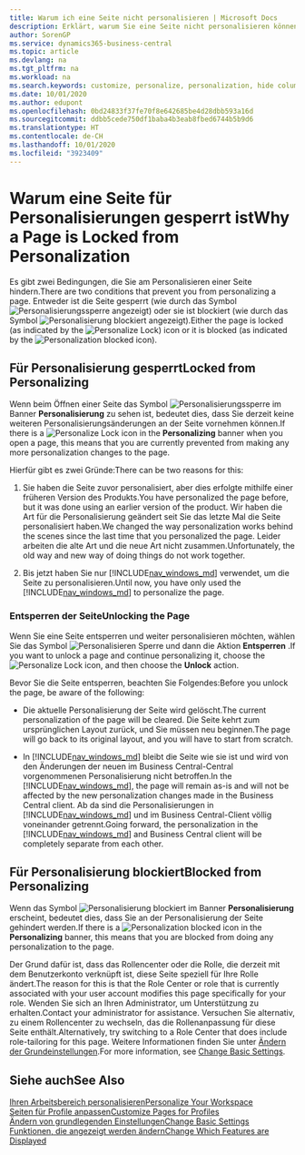 ```yaml
---
title: Warum ich eine Seite nicht personalisieren | Microsoft Docs
description: Erklärt, warum Sie eine Seite nicht personalisieren können und was Sie tun können, um sie zu entsperren, sodass Sie sie anpassen können.
author: SorenGP
ms.service: dynamics365-business-central
ms.topic: article
ms.devlang: na
ms.tgt_pltfrm: na
ms.workload: na
ms.search.keywords: customize, personalize, personalization, hide columns, remove fields, move fields
ms.date: 10/01/2020
ms.author: edupont
ms.openlocfilehash: 0bd24833f37fe70f8e642685be4d28dbb593a16d
ms.sourcegitcommit: ddbb5cede750df1baba4b3eab8fbed6744b5b9d6
ms.translationtype: HT
ms.contentlocale: de-CH
ms.lasthandoff: 10/01/2020
ms.locfileid: "3923409"
---
```

# <a name="why-a-page-is-locked-from-personalization"></a><span data-ttu-id="ebb0b-103">Warum eine Seite für Personalisierungen gesperrt ist</span><span class="sxs-lookup"><span data-stu-id="ebb0b-103">Why a Page is Locked from Personalization</span></span>

<span data-ttu-id="ebb0b-104">Es gibt zwei Bedingungen, die Sie am Personalisieren einer Seite hindern.</span><span class="sxs-lookup"><span data-stu-id="ebb0b-104">There are two conditions that prevent you from personalizing a page.</span></span> <span data-ttu-id="ebb0b-105">Entweder ist die Seite gesperrt (wie durch das Symbol ![Personalisierungssperre](media/personalization-lock-icon.png "Personalisieren sperren") angezeigt) oder sie ist blockiert (wie durch das Symbol ![Personalisierung blockiert](media/personalization-blocked-icon.png "Personalisierung blockiert") angezeigt).</span><span class="sxs-lookup"><span data-stu-id="ebb0b-105">Either the page is locked (as indicated by the ![Personalize Lock](media/personalization-lock-icon.png "Personalize lock")) icon or it is blocked (as indicated by the ![Personalization blocked](media/personalization-blocked-icon.png "Personalization blocked") icon).</span></span>

## <a name="locked-from-personalizing"></a><span data-ttu-id="ebb0b-106">Für Personalisierung gesperrt</span><span class="sxs-lookup"><span data-stu-id="ebb0b-106">Locked from Personalizing</span></span>

<span data-ttu-id="ebb0b-107">Wenn beim Öffnen einer Seite das Symbol ![Personalisierungssperre](media/personalization-lock-icon.png "Personalisieren sperren") im Banner **Personalisierung** zu sehen ist, bedeutet dies, dass Sie derzeit keine weiteren Personalisierungsänderungen an der Seite vornehmen können.</span><span class="sxs-lookup"><span data-stu-id="ebb0b-107">If there is a ![Personalize Lock](media/personalization-lock-icon.png "Personalize lock") icon in the **Personalizing** banner when you open a page, this means that you are currently prevented from making any more personalization changes to the page.</span></span>

<!-- This is because we changed the way personalization works behind the scenes since the last time that you personalized the page. Unfortunately, the old way and new of doing things do not work together.

The page currently includes the last personalization changes that you made. If you want to continue personalizing the page, then you can choose the lock icon and then **Unlock**. Just be aware that if you choose to unlock the page, the current personalization of the page will be cleared, and you will have to start from scratch.
-->

<span data-ttu-id="ebb0b-108">Hierfür gibt es zwei Gründe:</span><span class="sxs-lookup"><span data-stu-id="ebb0b-108">There can be two reasons for this:</span></span>

1. <span data-ttu-id="ebb0b-109">Sie haben die Seite zuvor personalisiert, aber dies erfolgte mithilfe einer früheren Version des Produkts.</span><span class="sxs-lookup"><span data-stu-id="ebb0b-109">You have personalized the page before, but it was done using an earlier version of the product.</span></span> <span data-ttu-id="ebb0b-110">Wir haben die Art für die Personalisierung geändert seit Sie das letzte Mal die Seite personalisiert haben.</span><span class="sxs-lookup"><span data-stu-id="ebb0b-110">We changed the way personalization works behind the scenes since the last time that you personalized the page.</span></span> <span data-ttu-id="ebb0b-111">Leider arbeiten die alte Art und die neue Art nicht zusammen.</span><span class="sxs-lookup"><span data-stu-id="ebb0b-111">Unfortunately, the old way and new way of doing things do not work together.</span></span>

2. <span data-ttu-id="ebb0b-112">Bis jetzt haben Sie nur [!INCLUDE[nav_windows_md](includes/nav_windows_md.md)] verwendet, um die Seite zu personalisieren.</span><span class="sxs-lookup"><span data-stu-id="ebb0b-112">Until now, you have only used the [!INCLUDE[nav_windows_md](includes/nav_windows_md.md)] to personalize the page.</span></span>

### <a name="unlocking-the-page"></a><span data-ttu-id="ebb0b-113">Entsperren der Seite</span><span class="sxs-lookup"><span data-stu-id="ebb0b-113">Unlocking the Page</span></span>

<span data-ttu-id="ebb0b-114">Wenn Sie eine Seite entsperren und weiter personalisieren möchten, wählen Sie das Symbol ![Personalisieren Sperre](media/personalization-lock-icon.png "Personalisieren sperren") und dann die Aktion **Entsperren** .</span><span class="sxs-lookup"><span data-stu-id="ebb0b-114">If you want to unlock a page and continue personalizing it, choose the ![Personalize Lock](media/personalization-lock-icon.png "Personalize lock") icon, and then choose the **Unlock** action.</span></span>  

<span data-ttu-id="ebb0b-115">Bevor Sie die Seite entsperren, beachten Sie Folgendes:</span><span class="sxs-lookup"><span data-stu-id="ebb0b-115">Before you unlock the page, be aware of the following:</span></span>

- <span data-ttu-id="ebb0b-116">Die aktuelle Personalisierung der Seite wird gelöscht.</span><span class="sxs-lookup"><span data-stu-id="ebb0b-116">The current personalization of the page will be cleared.</span></span> <span data-ttu-id="ebb0b-117">Die Seite kehrt zum ursprünglichen Layout zurück, und Sie müssen neu beginnen.</span><span class="sxs-lookup"><span data-stu-id="ebb0b-117">The page will go back to its original layout, and you will have to start from scratch.</span></span>

- <span data-ttu-id="ebb0b-118">In [!INCLUDE[nav_windows_md](includes/nav_windows_md.md)] bleibt die Seite wie sie ist und wird von den Änderungen der neuen im Business Central-Central vorgenommenen Personalisierung nicht betroffen.</span><span class="sxs-lookup"><span data-stu-id="ebb0b-118">In the [!INCLUDE[nav_windows_md](includes/nav_windows_md.md)], the page will remain as-is and will not be affected by the new personalization changes made in the Business Central client.</span></span> <span data-ttu-id="ebb0b-119">Ab da sind die Personalisierungen in [!INCLUDE[nav_windows_md](includes/nav_windows_md.md)] und im Business Central-Client völlig voneinander getrennt.</span><span class="sxs-lookup"><span data-stu-id="ebb0b-119">Going forward, the personalization in the [!INCLUDE[nav_windows_md](includes/nav_windows_md.md)] and Business Central client will be completely separate from each other.</span></span>

## <a name="blocked-from-personalizing"></a><span data-ttu-id="ebb0b-120">Für Personalisierung blockiert</span><span class="sxs-lookup"><span data-stu-id="ebb0b-120">Blocked from Personalizing</span></span>

<span data-ttu-id="ebb0b-121">Wenn das Symbol ![Personalisierung blockiert](media/personalization-blocked-icon.png "Personalisierung blockiert") im Banner **Personalisierung** erscheint, bedeutet dies, dass Sie an der Personalisierung der Seite gehindert werden.</span><span class="sxs-lookup"><span data-stu-id="ebb0b-121">If there is a ![Personalization blocked](media/personalization-blocked-icon.png "Personalization blocked") icon in the **Personalizing** banner, this means that you are blocked from doing any personalization to the page.</span></span>

<!-- Only text is translated, so removing this image for non-English UX reasons.  ![Personalize blocked](media/personalization-blocked.png "Personalize lock") -->

<span data-ttu-id="ebb0b-122">Der Grund dafür ist, dass das Rollencenter oder die Rolle, die derzeit mit dem Benutzerkonto verknüpft ist, diese Seite speziell für Ihre Rolle ändert.</span><span class="sxs-lookup"><span data-stu-id="ebb0b-122">The reason for this is that the Role Center or role that is currently associated with your user account modifies this page specifically for your role.</span></span> <span data-ttu-id="ebb0b-123">Wenden Sie sich an Ihren Administrator, um Unterstützung zu erhalten.</span><span class="sxs-lookup"><span data-stu-id="ebb0b-123">Contact your administrator for assistance.</span></span> <span data-ttu-id="ebb0b-124">Versuchen Sie alternativ, zu einem Rollencenter zu wechseln, das die Rollenanpassung für diese Seite enthält.</span><span class="sxs-lookup"><span data-stu-id="ebb0b-124">Alternatively, try switching to a Role Center that does include role-tailoring for this page.</span></span> <span data-ttu-id="ebb0b-125">Weitere Informationen finden Sie unter [Ändern der Grundeinstellungen](ui-change-basic-settings.md).</span><span class="sxs-lookup"><span data-stu-id="ebb0b-125">For more information, see [Change Basic Settings](ui-change-basic-settings.md).</span></span>

## <a name="see-also"></a><span data-ttu-id="ebb0b-126">Siehe auch</span><span class="sxs-lookup"><span data-stu-id="ebb0b-126">See Also</span></span>
[<span data-ttu-id="ebb0b-127">Ihren Arbeitsbereich personalisieren</span><span class="sxs-lookup"><span data-stu-id="ebb0b-127">Personalize Your Workspace</span></span>](ui-personalization-user.md)  
[<span data-ttu-id="ebb0b-128">Seiten für Profile anpassen</span><span class="sxs-lookup"><span data-stu-id="ebb0b-128">Customize Pages for Profiles</span></span>](ui-personalization-manage.md)  
[<span data-ttu-id="ebb0b-129">Ändern von grundlegenden Einstellungen</span><span class="sxs-lookup"><span data-stu-id="ebb0b-129">Change Basic Settings</span></span>](ui-change-basic-settings.md)  
[<span data-ttu-id="ebb0b-130">Funktionen, die angezeigt werden ändern</span><span class="sxs-lookup"><span data-stu-id="ebb0b-130">Change Which Features are Displayed</span></span>](ui-experiences.md)  
